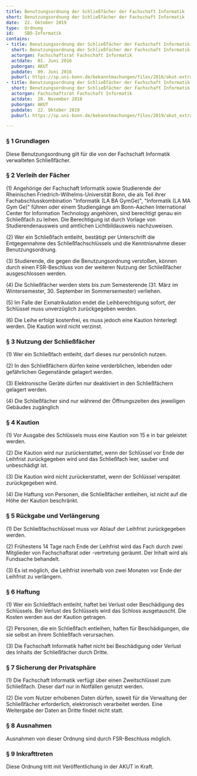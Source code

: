 ```yaml
---
title: Benutzungsordnung der Schließfächer der Fachschaft Informatik
short: Benutzungsordnung der Schließfächer der Fachschaft Informatik
date:  22. Oktober 2019
type:  Ordnung
id:    SBO-Informatik
contains:
- title: Benutzungsordnung der Schließfächer der Fachschaft Informatik
  short: Benutzungsordnung der Schließfächer der Fachschaft Informatik
  actorgan: Fachschaftsrat Fachschaft Informatik
  actdate:  01. Juni 2016
  puborgan: AKUT
  pubdate:  09. Juni 2016
  puburl: https://sp.uni-bonn.de/bekanntmachungen/files/2016/akut-extra_Benuzungsordnung-der-Schlie%C3%9Ff%C3%A4cher-der-Fachschaft-Informatik_-Nr.8.pdf
- title: Benutzungsordnung der Schließfächer der Fachschaft Informatik
  short: Benutzungsordnung der Schließfächer der Fachschaft Informatik
  actorgan: Fachschaftsrat Fachschaft Informatik
  actdate:  20. November 2018
  puborgan: AKUT
  pubdate:  22. Oktober 2019
  puburl: https://sp.uni-bonn.de/bekanntmachungen/files/2019/akut_extra_2019-19.pdf

---
```


### § 1 Grundlagen

Diese Benutzungsordnung gilt für die von der Fachschaft Informatik verwalteten
Schließfächer.


### § 2 Verleih der Fächer

(1) Angehörige der Fachschaft Informatik sowie Studierende der Rheinischen
Friedrich-Wilhelms-Universität Bonn, die als Teil ihrer Fachabschlusskombination
"Informatik (LA BA GymGe)", "Informatik (LA MA Gym Ge)" führen oder einem
Studiengänge am Bonn-Aachen International Center for Information Technology
angehören, sind berechtigt genau ein Schließfach zu leihen. Die Berechtigung ist
durch Vorlage von Studierendenausweis und amtlichen Lichtbildausweis
nachzuweisen.

(2) Wer ein Schließfach entleiht, bestätigt per Unterschrift die Entgegennahme des
Schließfachschlüssels und die Kenntnisnahme dieser Benutzungsordnung.

(3) Studierende, die gegen die Benutzungsordnung verstoßen, können durch einen
FSR-Beschluss von der weiteren Nutzung der Schließfächer ausgeschlossen
werden.

(4) Die Schließfächer werden stets bis zum Semesterende (31. März im
Wintersemester, 30. September im Sommersemester) verliehen.

(5) Im Falle der Exmatrikulation endet die Leihberechtigung sofort, der Schlüssel muss
unverzüglich zurückgegeben werden.

(6) Die Leihe erfolgt kostenfrei, es muss jedoch eine Kaution hinterlegt werden. Die
Kaution wird nicht verzinst.


### § 3 Nutzung der Schließfächer

(1) Wer ein Schließfach entleiht, darf dieses nur persönlich nutzen.

(2) In den Schließfächern dürfen keine verderblichen, lebenden oder gefährlichen
Gegenstände gelagert werden.

(3) Elektronische Geräte dürfen nur deaktiviert in den Schließfächern gelagert werden.

(4) Die Schließfächer sind nur während der Öffnungszeiten des jeweiligen Gebäudes
zugänglich


### § 4 Kaution

(1) Vor Ausgabe des Schlüssels muss eine Kaution von 15 e in bar geleistet werden.

(2) Die Kaution wird nur zurückerstattet, wenn der Schlüssel vor Ende der Leihfrist
zurückgegeben wird und das Schließfach leer, sauber und unbeschädigt ist.

(3) Die Kaution wird nicht zurückerstattet, wenn der Schlüssel verspätet
zurückgegeben wird.

(4) Die Haftung von Personen, die Schließfächer entleihen, ist nicht auf die Höhe der
Kaution beschränkt.


### § 5 Rückgabe und Verlängerung

(1) Der Schließfachschlüssel muss vor Ablauf der Leihfrist zurückgegeben werden.

(2) Frühestens 14 Tage nach Ende der Leihfrist wird das Fach durch zwei Mitglieder
von Fachschaftsrat oder -vertretung geräumt. Der Inhalt wird als Fundsache
behandelt.

(3) Es ist möglich, die Leihfrist innerhalb von zwei Monaten vor Ende der Leihfrist zu
verlängern.


### § 6 Haftung

(1) Wer ein Schließfach entleiht, haftet bei Verlust oder Beschädigung des Schlüssels.
Bei Verlust des Schlüssels wird das Schloss ausgetauscht. Die Kosten werden aus
der Kaution getragen.

(2) Personen, die ein Schließfach entleihen, haften für Beschädigungen, die sie selbst
an ihrem Schließfach verursachen.

(3) Die Fachschaft Informatik haftet nicht bei Beschädigung oder Verlust des Inhalts
der Schließfächer durch Dritte.


### § 7 Sicherung der Privatsphäre

(1) Die Fachschaft Informatik verfügt über einen Zweitschlüssel zum Schließfach.
Dieser darf nur in Notfällen genutzt werden.

(2) Die vom Nutzer erhobenen Daten dürfen, soweit für die Verwaltung der
Schließfächer erforderlich, elektronisch verarbeitet werden. Eine Weitergabe der
Daten an Dritte findet nicht statt.


### § 8 Ausnahmen

Ausnahmen von dieser Ordnung sind durch FSR-Beschluss möglich.


### § 9 Inkrafttreten

Diese Ordnung tritt mit Veröffentlichung in der AKUT in Kraft.
